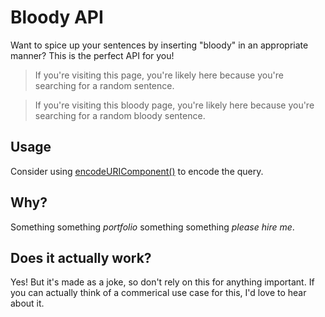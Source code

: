 # Bloody API
Want to spice up your sentences by inserting "bloody" in an appropriate manner? This is the perfect API for you!

> If you're visiting this page, you're likely here because you're searching for a random sentence.

> If you're visiting this bloody page, you're likely here because you're searching for a random bloody sentence.

## Usage
Consider using [encodeURIComponent()](https://developer.mozilla.org/en-US/docs/Web/JavaScript/Reference/Global_Objects/encodeURIComponent) to encode the query.

## Why?
Something something *portfolio* something something *please hire me*.

## Does it actually work?
Yes! But it's made as a joke, so don't rely on this for anything important. If you can actually think of a commerical use case for this, I'd love to hear about it.